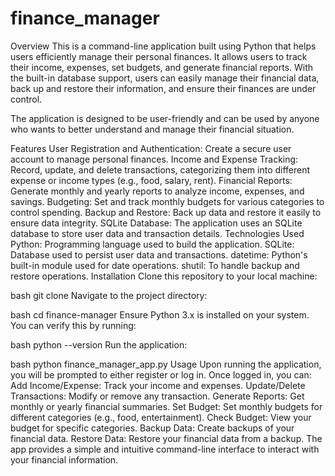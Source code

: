 # finance_manager
Overview This is a command-line application built using Python that helps users efficiently manage their personal finances. It allows users to track their income, expenses, set budgets, and generate financial reports. With the built-in database support, users can easily manage their financial data, back up and restore their information, and ensure their finances are under control.

The application is designed to be user-friendly and can be used by anyone who wants to better understand and manage their financial situation.

Features User Registration and Authentication: Create a secure user account to manage personal finances. Income and Expense Tracking: Record, update, and delete transactions, categorizing them into different expense or income types (e.g., food, salary, rent). Financial Reports: Generate monthly and yearly reports to analyze income, expenses, and savings. Budgeting: Set and track monthly budgets for various categories to control spending. Backup and Restore: Back up data and restore it easily to ensure data integrity. SQLite Database: The application uses an SQLite database to store user data and transaction details. Technologies Used Python: Programming language used to build the application. SQLite: Database used to persist user data and transactions. datetime: Python's built-in module used for date operations. shutil: To handle backup and restore operations. Installation Clone this repository to your local machine:

bash git clone  Navigate to the project directory:

bash cd finance-manager Ensure Python 3.x is installed on your system. You can verify this by running:

bash python --version Run the application:

bash python finance_manager_app.py Usage Upon running the application, you will be prompted to either register or log in. Once logged in, you can: Add Income/Expense: Track your income and expenses. Update/Delete Transactions: Modify or remove any transaction. Generate Reports: Get monthly or yearly financial summaries. Set Budget: Set monthly budgets for different categories (e.g., food, entertainment). Check Budget: View your budget for specific categories. Backup Data: Create backups of your financial data. Restore Data: Restore your financial data from a backup. The app provides a simple and intuitive command-line interface to interact with your financial information.

